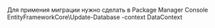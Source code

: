 Для примения миграции нужно сделать в Package Manager Console
EntityFrameworkCore\Update-Database  -context DataContext